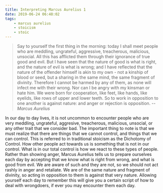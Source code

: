 ```yaml
---
title: Interpreting Marcus Aurelius 1
date: 2019-06-24 06:48:02
tags:
    - marcus aurelius
    - stoicism
    - stoic
---
```

> Say to yourself the first thing in the morning: today I shall meet people who are meddling, ungrateful, aggressive, treacherous, malicious, unsocial. All this has afflicted them through their ignorance of true good and evil. But I have seen that the nature of good is what is right, and the nature of evil is what is wrong; and I have reflected that the nature of the offender himself is akin to my own - not a kinship of blood or seed, but a sharing in the same mind, the same fragment of divinity. Therefore I cannot be harmed by any of them, as none will infect me with their wrong. Nor can I be angry with my kinsman or hate him. We were born for cooperation, like feet, like hands, like eyelids, like rows of upper and lower teeth. So to work in opposition to one another is against nature: and anger or rejection is opposition.
> -- <cite>Marcus Aurelius</cite>

In our day to day lives, it is not uncommon to encounter people who are very meddling, ungrateful, aggresive, treacherous, malicious, unsocial, or any other trait that we consider bad. The important thing to note is that we must realize that there are things that we cannot control, and things that we can control. This is referred to in traditional stoicism as the Dichotomy of Control. How other people act towards us is something that is not in our control. What is in our total control is how we react to these types of people. Rather than showing anger, Marcus Aurelius tells us to prepare ourselves each day by accepting that we know what is right from wrong, and what is good from evil. We are aware of such and they are not, so we should not act rashly in anger and retaliate. We are of the same nature and fragment of divinity, so acting in opposition to them is against that very nature. Allowing yourself each day to remember this will give you a certain script of how to deal with wrongdoers, if ever you may encounter them each day.